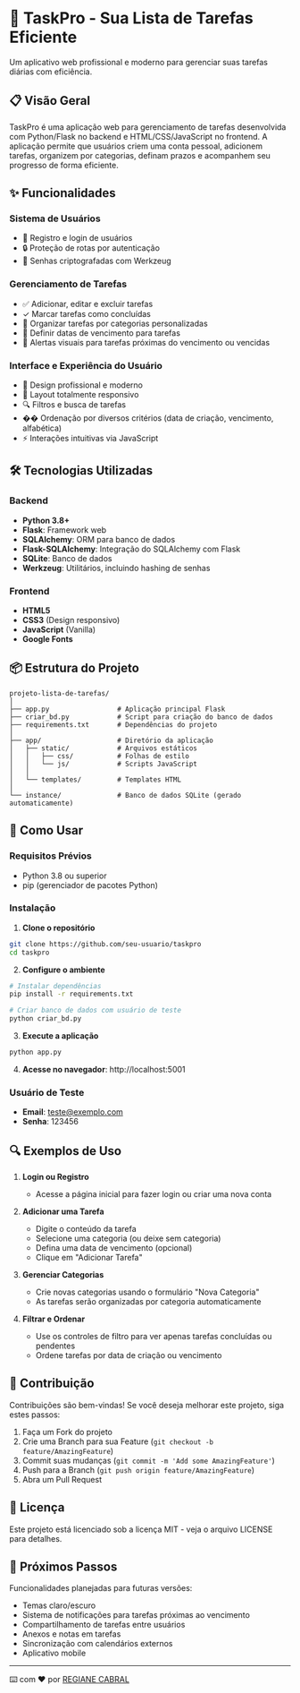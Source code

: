 # 📝 TaskPro - Sua Lista de Tarefas Eficiente

Um aplicativo web profissional e moderno para gerenciar suas tarefas diárias com eficiência.

## 📋 Visão Geral

TaskPro é uma aplicação web para gerenciamento de tarefas desenvolvida com Python/Flask no backend e HTML/CSS/JavaScript no frontend. A aplicação permite que usuários criem uma conta pessoal, adicionem tarefas, organizem por categorias, definam prazos e acompanhem seu progresso de forma eficiente.

## ✨ Funcionalidades

### Sistema de Usuários
- 👤 Registro e login de usuários
- 🔒 Proteção de rotas por autenticação
- 🔐 Senhas criptografadas com Werkzeug

### Gerenciamento de Tarefas
- ✅ Adicionar, editar e excluir tarefas
- ✓ Marcar tarefas como concluídas
- 📂 Organizar tarefas por categorias personalizadas
- 📅 Definir datas de vencimento para tarefas
- 🚨 Alertas visuais para tarefas próximas do vencimento ou vencidas

### Interface e Experiência do Usuário
- 🎨 Design profissional e moderno
- 📱 Layout totalmente responsivo
- 🔍 Filtros e busca de tarefas
- �� Ordenação por diversos critérios (data de criação, vencimento, alfabética)
- ⚡ Interações intuitivas via JavaScript

## 🛠️ Tecnologias Utilizadas

### Backend
- **Python 3.8+**
- **Flask**: Framework web
- **SQLAlchemy**: ORM para banco de dados
- **Flask-SQLAlchemy**: Integração do SQLAlchemy com Flask
- **SQLite**: Banco de dados
- **Werkzeug**: Utilitários, incluindo hashing de senhas

### Frontend
- **HTML5**
- **CSS3** (Design responsivo)
- **JavaScript** (Vanilla)
- **Google Fonts**

## 📦 Estrutura do Projeto

```
projeto-lista-de-tarefas/
│
├── app.py                 # Aplicação principal Flask
├── criar_bd.py            # Script para criação do banco de dados
├── requirements.txt       # Dependências do projeto
│
├── app/                   # Diretório da aplicação
│   ├── static/            # Arquivos estáticos
│   │   ├── css/           # Folhas de estilo
│   │   └── js/            # Scripts JavaScript
│   │
│   └── templates/         # Templates HTML
│
└── instance/              # Banco de dados SQLite (gerado automaticamente)
```

## 🚀 Como Usar

### Requisitos Prévios
- Python 3.8 ou superior
- pip (gerenciador de pacotes Python)

### Instalação

1. **Clone o repositório**
```bash
git clone https://github.com/seu-usuario/taskpro
cd taskpro
```

2. **Configure o ambiente**
```bash
# Instalar dependências
pip install -r requirements.txt

# Criar banco de dados com usuário de teste
python criar_bd.py
```

3. **Execute a aplicação**
```bash
python app.py
```

4. **Acesse no navegador**: http://localhost:5001

### Usuário de Teste
- **Email**: teste@exemplo.com
- **Senha**: 123456

## 🔍 Exemplos de Uso

1. **Login ou Registro**
   - Acesse a página inicial para fazer login ou criar uma nova conta

2. **Adicionar uma Tarefa**
   - Digite o conteúdo da tarefa
   - Selecione uma categoria (ou deixe sem categoria)
   - Defina uma data de vencimento (opcional)
   - Clique em "Adicionar Tarefa"

3. **Gerenciar Categorias**
   - Crie novas categorias usando o formulário "Nova Categoria"
   - As tarefas serão organizadas por categoria automaticamente

4. **Filtrar e Ordenar**
   - Use os controles de filtro para ver apenas tarefas concluídas ou pendentes
   - Ordene tarefas por data de criação ou vencimento

## 🤝 Contribuição

Contribuições são bem-vindas! Se você deseja melhorar este projeto, siga estes passos:

1. Faça um Fork do projeto
2. Crie uma Branch para sua Feature (`git checkout -b feature/AmazingFeature`)
3. Commit suas mudanças (`git commit -m 'Add some AmazingFeature'`)
4. Push para a Branch (`git push origin feature/AmazingFeature`)
5. Abra um Pull Request

## 📝 Licença

Este projeto está licenciado sob a licença MIT - veja o arquivo LICENSE para detalhes.

## 🔮 Próximos Passos

Funcionalidades planejadas para futuras versões:
- Temas claro/escuro
- Sistema de notificações para tarefas próximas ao vencimento
- Compartilhamento de tarefas entre usuários
- Anexos e notas em tarefas
- Sincronização com calendários externos
- Aplicativo mobile

---

⌨️ com ❤️ por [REGIANE CABRAL](https://github.com/giannycabral)

